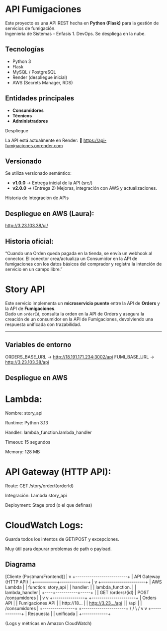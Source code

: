 # API Fumigaciones

Este proyecto es una API REST hecha en **Python (Flask)** para la gestión de servicios de fumigación.  
Ingeniería de Sistemas - Enfasis 1. DevOps. Se despliega en la nube.

## Tecnologías
- Python 3
- Flask
- MySQL / PostgreSQL
- Render (despliegue inicial)
- AWS (Secrets Manager, RDS)



## Entidades principales
- **Consumidores**
- **Técnicos**
- **Administradores**

Despliegue

La API está actualmente en Render:
🔗 https://api-fumigaciones.onrender.com

## Versionado
Se utiliza versionado semántico:  
- **v1.0.0** → Entrega inicial de la API  (src/)
- **v2.0.0** → (Entrega 2) Mejoras, integración con AWS y actualizaciones.   

Historia de Integración de APIs

## Despliegue en AWS (Laura):
http://3.23.103.38/ui/

## Historia oficial:
“Cuando una Orden queda pagada en la tienda, se envía un webhook al conector. El conector crea/actualiza un Consumidor en la API de fumigaciones con los datos básicos del comprador y registra la intención de servicio en un campo libre.”

# Story API

Este servicio implementa un **microservicio puente** entre la API de **Orders** y la API de **Fumigaciones**.  
Dado un `orderId`, consulta la orden en la API de Orders y asegura la creación de un consumidor en la API de Fumigaciones, devolviendo una respuesta unificada con trazabilidad.

---

## Variables de entorno

ORDERS_BASE_URL → http://18.191.171.234:3002/api
FUMI_BASE_URL → http://3.23.103.38/api

## Despliegue en AWS

# Lambda:

Nombre: story_api

Runtime: Python 3.13

Handler: lambda_function.lambda_handler

Timeout: 15 segundos

Memory: 128 MB

# API Gateway (HTTP API):

Route: GET /story/order/{orderId}

Integración: Lambda story_api

Deployment: Stage prod (o el que definas)

# CloudWatch Logs:

Guarda todos los intentos de GET/POST y excepciones.

Muy útil para depurar problemas de path o payload.

## Diagrama

[Cliente (Postman/Frontend)]
            |
            v
   +--------------------------+
   |  API Gateway (HTTP API) |
   +-----------+--------------+
               |
               v
     +----------------------+
     |  AWS Lambda          |
     |  function: story_api |
     |  handler:            |
     |  lambda_function.    |
     |  lambda_handler      |
     +----+-----------+-----+
          |           |
   GET /orders/{id}   |   POST /consumidores
          |           |
          v           v
+----------------+  +----------------------+
|  Orders API    |  | Fumigaciones API     |
| http://18...   |  | http://3.23.../api   |
|  /api          |  |  /consumidores       |
+----------------+  +----------------------+
          \           /
           \         /
            v       v
         +-------------+
         |  Respuesta  |
         |  unificada  |
         +-------------+

(Logs y métricas en Amazon CloudWatch)
